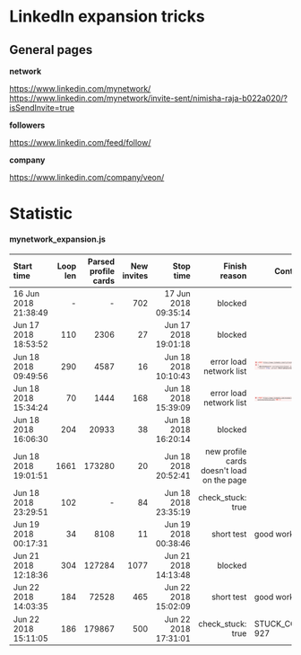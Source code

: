 # LinkedIn expansion tricks
## General pages

**network**

https://www.linkedin.com/mynetwork/
https://www.linkedin.com/mynetwork/invite-sent/nimisha-raja-b022a020/?isSendInvite=true

**followers**
 
https://www.linkedin.com/feed/follow/

**company**

https://www.linkedin.com/company/veon/


# Statistic

#### mynetwork_expansion.js
| Start time | Loop len | Parsed profile cards | New invites | Stop time | Finish reason | Context |
| :----- | ------: |  ------: | --------: | -------: | ------: | ----- |
| 16 Jun 2018 21:38:49 |   -    |-       | 702         | 17 Jun 2018 09:35:14 | blocked | 
|Jun 17 2018 18:53:52 | 110 | 2306 | 27 | Jun 17 2018 19:01:18 | blocked |
|Jun 18 2018 09:49:56 | 290 | 4587 | 16 | Jun 18 2018 10:10:43 | error load network list | ![error load network list](statistic/Screen%20Shot%202018-06-18%20at%2010.23.18.png) 
|Jun 18 2018 15:34:24 | 70 | 1444 | 168 | Jun 18 2018 15:39:09 | error load network list | ![error load network list](statistic/Screen%20Shot%202018-06-18%20at%2015.40.15.png)
|Jun 18 2018 16:06:30 | 204 | 20933 | 38 | Jun 18 2018 16:20:14 | blocked |
|Jun 18 2018 19:01:51 | 1661 | 173280 | 20 | Jun 18 2018 20:52:41 | new profile cards doesn't load on the page |
|Jun 18 2018 23:29:51 | 102 | - | 84 | Jun 18 2018 23:35:19 | check_stuck: true |
|Jun 19 2018 00:17:31 | 34 | 8108 | 11 | Jun 19 2018 00:38:46 | short test | good work |
|Jun 21 2018 12:18:36 | 304 | 127284 | 1077 | Jun 21 2018 14:13:48 | blocked |
|Jun 22 2018 14:03:35 | 184 | 72528 | 465 | Jun 22 2018 15:02:09 | short test | good work |
|Jun 22 2018 15:11:05 | 186 | 179867 | 500 | Jun 22 2018 17:31:01 | check_stuck: true | STUCK_COUNTER: 927 |
